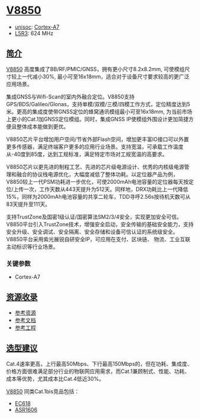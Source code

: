 ﻿# [V8850](https://doc.soc.xin/V8850)

* [unisoc](https://www.unisoc.com): [Cortex-A7](https://github.com/SoCXin/Cortex)
* [L5R3](https://github.com/SoCXin/Level): 624 MHz

## [简介](https://github.com/SoCXin/V8850/wiki)

[V8850](https://www.unisoc.com/cn_zh/home/new/CPZX1009) 高度集成了BB/RF/PMIC/GNSS，拥有更小尺寸8.2x8.2mm, 可使模组尺寸较上一代减小30%, 最小可至16x18mm，适合对于设备尺寸要求较高的更广泛应用场景。

集成GNSS与Wifi-Scan的室内外融合定位。V8850支持GPS/BDS/Galileo/Glonas，支持单模/双模/三模/四模工作方式，定位精度达到5米。更高的集成度使带GNSS定位的蜂窝通讯模组最小可至16x18mm, 为当前市场上更小的Cat.1加GNSS定位模组。同时，集成GNSS IP使模组外围设计更加简捷方便且整体成本能做到更优。

V8850芯片平台增加用户空间/节省外部Flash空间，增加更丰富IO接口可以外置更多传感器，满足终端客户更多的应用行业场景。支持宽温，可承载工作温度从-40度到85度，达到工规标准，满足特定市场对工规宽温的高要求。

V8850芯片以更先进的制程工艺、先进的芯片级电源设计、优秀的内核级电源管理和融合的协议栈电源优化，大幅度减低了整体功耗。以定位器产品为例，V8850较上一代PSM功耗进一步优化，可使2000mAh电池容量的定位器每天按定位/上传一次，工作天数从443天提升为512天。同样地，DRX功耗比上一代降低15%，同样为2000mAh电池容量的共享二轮车，TDD寻呼2.56s按待机天数可从83天提升至111天。

支持TrustZone及国密1级认证/国密算法SM2/3/4安全，实现更加安全可信。V8850平台引入TrustZone技术，增强安全启动，安全传输的基础安全能力，支持安全升级、安全调试、安全隔离、安全存储和设备可信认证的系统级安全。V8850平台采用紫光展锐自研安全IP，可应用在支付、区块链、 物流、工业互联主动标识等行业场景。

### 关键参数

* Cortex-A7


## [资源收录](https://github.com/SoCXin)

* [参考资源](src/)
* [参考文档](docs/)
* [参考工程](project/)

## [选型建议](https://github.com/SoCXin/V8850)

Cat.4速率更高，上行最高50Mbps、下行最高150Mbps的，但在功耗、集成度、价格方面很难满足部分行业的物联网应用需求，而Cat.1兼顾制式、性能、功耗、成本等优势，尤其成本比Cat.4低近30%。


[V8850](https://github.com/SoCXin/V8850) 同类Cat.1bis竞品包括：

* [EC618](https://github.com/SoCXin/EC618)
* [ASR1606](https://github.com/SoCXin/ASR1606)

